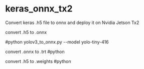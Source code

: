 # keras_onnx_tx2
Convert keras .h5 file to onnx and deploy it on Nvidia Jetson Tx2

convert .h5 to .onnx

#python yolov3_to_onnx.py --model yolo-tiny-416 

convert .onnx to .trt
#python 

convert .h5 to .weights
#python 
